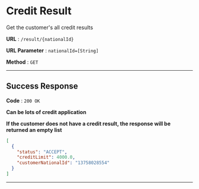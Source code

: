 # Credit Result

Get the customer's all credit results

**URL** : `/result/{nationalId}`

**URL Parameter** : `nationalId=[String]`

**Method** : `GET`

---
## Success Response

**Code** : `200 OK`

**Can be lots of credit application**

**If the customer does not have a credit result, the response will be returned an empty list**
```json
[
  {
    "status": "ACCEPT",
    "creditLimit": 4000.0,
    "customerNationalId": "13758028554"
  }
]
````
---
